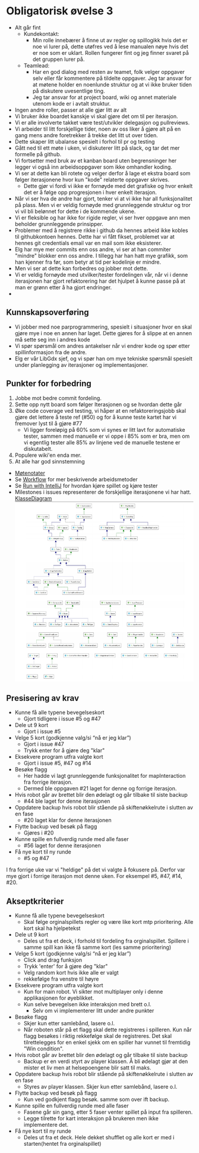 # Obligatorisk øvelse 3

* Alt går fint
  * Kundekontakt:
    * Min rolle innebærer å finne ut av regler og spillogikk hvis det er noe vi lurer på, dette utøfres ved å lese manualen nøye hvis det er noe som er uklart. Rollen fungerer fint og jeg finner svaret på det gruppen lurer på.
  * Teamlead:
    * Har en god dialog med resten av teamet, folk velger oppgaver selv eller får kommentere på tildelte oppgaver. Jeg tar ansvar for at møtene holder en noenlunde struktur og at vi ikke bruker tiden på diskutere uvesentlige ting.
    * Jeg tar ansvar for at project board, wiki og annet materiale utenom kode er i avtalt struktur.
* Ingen andre roller, passer at alle gjør litt av alt
* Vi bruker ikke boardet kanskje vi skal gjøre det om til per iterasjon.
* Vi er alle involverte takket være test/utvikler delegasjon og pullreviews.
* Vi arbeider til litt forskjellige tider, noen av oss liker å gjøre alt på en gang mens andre foretrekker å trekke det litt ut over tiden.
* Dette skaper litt ubalanse spesielt i forhol til pr og testing
* Gått ned til ett møte i uken, vi diskuterer litt på slack, og tar det mer formelle på github.
* Vi fortsetter med bruk av et kanban board uten begrensninger her legger vi også inn arbeidsoppgaver som ikke omhandler koding. 
* Vi ser at dette kan bli rotete og velger derfor å lage et ekstra board som følger iterasjonene hvor kun "kode" relaterte oppgaver skrives.
  * Dette gjør vi fordi vi ikke er fornøyde med det grafiske og hvor enkelt det er å følge opp progresjonen i hver enkelt iterasjon.
* Når vi ser hva de andre har gjort, tenker vi at vi ikke har all funksjonalitet på plass. Men vi er veldig fornøyde med grunnleggende struktur og tror vi vil bli belønnet for dette i de kommende ukene.
* Vi er fleksible og har ikke for rigide regler, vi ser hver oppgave ann men beholder grunnleggende prinsipper.
* Problemer med å registrere rikke i github da hennes arbeid ikke kobles til githubkontoen hennes. Dette har vi fått fikset, problemet var at hennes git credentials email var en mail som ikke eksisterer.
* Elg har mye mer commits enn oss andre, vi ser at han commiter "mindre" blokker enn oss andre. I tillegg har han hatt mye grafikk, som han kjenner fra før, som betyr at tid per kodelinje er mindre.
* Men vi ser at dette kan forbedres og jobber mot dette.
* Vi er veldig fornøyde med utvilker/tester fordelingen vår, når vi i denne iterasjonen har gjort refaktorering har det hjulpet å kunne passe på at man er grønn etter å ha gjort endringer.
* 
## Kunnskapsoverføring

* Vi jobber med noe parprogrammering, spesielt i situasjoner hvor en skal gjøre mye i noe en annen har laget. Dette gjøres for å slippe at en annen må sette seg inn i andres kode
* Vi spør spørsmål om andres antakelser når vi endrer kode og spør etter spillinformasjon fra de andre.
* Elg er vår LibGdx sjef, og vi spør han om mye tekniske spørsmål spesielt under planlegging av iterasjoner og implementasjoner.

## Punkter for forbedring

1. Jobbe mot bedre commit fordeling.
2. Sette opp nytt board som følger Iterasjonen og se hvordan dette går
3. Øke code coverage ved testing, vi håper at en refaktoreringsjobb skal gjøre det lettere å teste ref (#50) og for å kunne teste kartet har vi fremover lyst til å gjøre #77
   * Vi ligger foreløpig på 60% som vi synes er litt lavt for automatiske tester, sammen med manuelle er vi oppe i 85% som er bra, men om vi egentlig tester alle 85% av linjene ved de manuelle testene er diskutabelt.
4. Populere wiki'en enda mer.
5. At alle har god sinnstemning

* [Møtenotater](https://github.com/inf112-v19/Blodige-roboter/wiki)
* Se [Workflow](https://github.com/inf112-v19/Blodige-roboter/wiki/Workflow) for mer beskrivende arbeidsmetoder
* Se [Run with IntelliJ](https://github.com/inf112-v19/Blodige-roboter/wiki/Other_Run-with-IntelliJ) for hvordan kjøre spillet og kjøre tester
* Milestones i issues representerer de forskjellige iterasjonene vi har hatt.
[KlasseDiagram](Oblig3-KlasseDiagram.PNG)
![klassediagram](Oblig3-KlasseDiagram.PNG)

## Presisering av krav

* Kunne få alle typene bevegelseskort
  * Gjort tidligere i issue #5 og #47
* Dele ut 9 kort
  * Gjort i issue #5
* Velge 5 kort (godkjenne valg/si “nå er jeg klar”)
  * Gjort i issue #47
  * Trykk enter for å gjøre deg "klar"
* Eksekvere program utfra valgte kort
  * Gjort i issue #5, #47 og #14
* Besøke flagg
  * Her hadde vi lagt grunnleggende funksjonalitet for mapInteraction fra forrige iterasjon.
  * Dermed ble oppgaven #21 laget for denne og forrige iterasjon.
* Hvis robot går av brettet blir den ødelagt og går tilbake til siste backup
  * #44 ble laget for denne iterasjonen
* Oppdatere backup hvis robot blir stående på skiftenøkkelrute i slutten av en fase
  * #20 laget klar for denne iterasjonen
* Flytte backup ved besøk på flagg
  * Gjøres i #20
* Kunne spille en fullverdig runde med alle faser
  * #56 laget for denne iterasjonen
* Få nye kort til ny runde
  * #5 og #47

I fra forrige uke var vi "heldige" på det vi valgte å fokusere på. Derfor var mye gjort i forrige iterasjon mot denne uken. For eksempel #5, #47, #14, #20. 


## Akseptkriterier

* Kunne få alle typene bevegelseskort
  * Skal følge orginalspillets regler og være like kort mtp prioritering. Alle kort skal ha hjelpetekst
* Dele ut 9 kort
  * Deles ut fra et deck, i forhold til fordeling fra orginalspillet. Spillere i samme spill kan ikke få samme kort (les samme prioritering)
* Velge 5 kort (godkjenne valg/si “nå er jeg klar”)
  * Click and drag funksjon
  * Trykk 'enter' for å gjøre deg "klar"
  * Velg random kort hvis ikke alle er valgt
  * rekkefølge fra venstre til høyre
* Eksekvere program utfra valgte kort
  * Kun for main robot. Vi sikter mot multiplayer only i denne applikasjonen for øyeblikket.
  * Kun selve bevegelsen ikke interaksjon med brett o.l.
    * Selv om vi implementerer litt under andre punkter
* Besøke flagg
  * Skjer kun etter samlebånd,  lasere o.l.
  * Når roboten står på et flagg skal dette registreres i spilleren. Kun når flagg besøkes i riktig rekkefølge skal de registreres. Det skal tilrettelegges for en enkel sjekk om en spiller har vunnet til fremtidig "Win condition".
* Hvis robot går av brettet blir den ødelagt og går tilbake til siste backup
  * Backup er en verdi styrt av player klassen. Å bli ødelagt gjør at den mister et liv men at helsepoengene blir satt til maks.
* Oppdatere backup hvis robot blir stående på skiftenøkkelrute i slutten av en fase
  * Styres av player klassen. Skjer kun etter samlebånd,  lasere o.l.
* Flytte backup ved besøk på flagg
  * Kun ved godkjent flagg besøk. samme som over ift backup.
* Kunne spille en fullverdig runde med alle faser
  * Fasene går sin gang, etter 5 faser venter spillet på input fra spilleren.
  * Legge tilrette for kart interaksjon på brukeren men ikke implementere det.
* Få nye kort til ny runde
  * Deles ut fra et deck. Hele dekket shufflet og alle kort er med i starten(hentet fra orginalspillet)
